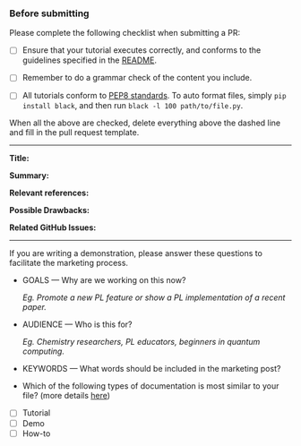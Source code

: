 ### Before submitting

Please complete the following checklist when submitting a PR:

- [ ] Ensure that your tutorial executes correctly, and conforms to the
      guidelines specified in the [README](https://github.com/PennyLaneAI/qml/blob/master/README.md).

- [ ] Remember to do a grammar check of the content you include.
- [ ] All tutorials conform to
      [PEP8 standards](https://www.python.org/dev/peps/pep-0008/).
      To auto format files, simply `pip install black`, and then
      run `black -l 100 path/to/file.py`.

When all the above are checked, delete everything above the dashed
line and fill in the pull request template.

------------------------------------------------------------------------------------------------------------

**Title:**

**Summary:**

**Relevant references:**

**Possible Drawbacks:**

**Related GitHub Issues:**

----
If you are writing a demonstration, please answer these questions to facilitate the marketing process.

* GOALS — Why are we working on this now?

  *Eg. Promote a new PL feature or show a PL implementation of a recent paper.*


* AUDIENCE — Who is this for?

  *Eg. Chemistry researchers, PL educators, beginners in quantum computing.*


* KEYWORDS — What words should be included in the marketing post?


* Which of the following types of documentation is most similar to your file? 
(more details [here](https://www.notion.so/xanaduai/Different-kinds-of-documentation-69200645fe59442991c71f9e7d8a77f8))
    
- [ ] Tutorial
- [ ] Demo
- [ ] How-to
